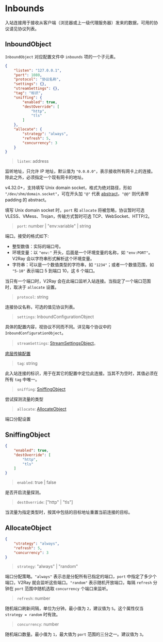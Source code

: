 # Inbounds

入站连接用于接收从客户端（浏览器或上一级代理服务器）发来的数据，可用的协议请见协议列表。

## InboundObject

`InboundObject` 对应配置文件中 `inbounds` 项的一个子元素。

```json
{
    "listen": "127.0.0.1",
    "port": 1080,
    "protocol": "协议名称",
    "settings": {},
    "streamSettings": {},
    "tag": "标识",
    "sniffing": {
        "enabled": true,
        "destOverride": [
            "http",
            "tls"
        ]
    },
    "allocate": {
        "strategy": "always",
        "refresh": 5,
        "concurrency": 3
    }
}
```

> `listen`: address

监听地址，只允许 IP 地址，默认值为 `"0.0.0.0"`，表示接收所有网卡上的连接。除此之外，必须指定一个现有网卡的地址。

v4.32.0+，支持填写 Unix domain socket，格式为绝对路径，形如 `"/dev/shm/domain.socket"`，可在开头加 `"@"` 代表 [abstract](https://www.man7.org/linux/man-pages/man7/unix.7.html)，`"@@"` 则代表带 padding 的 abstract。

填写 Unix domain socket 时，`port` 和 `allocate` 将被忽略，协议暂时可选 VLESS、VMess、Trojan，传输方式暂时可选 TCP、WebSocket、HTTP/2。

> `port`: number | "env:variable" | string

端口。接受的格式如下:

* 整型数值：实际的端口号。
* 环境变量：以 `"env:"` 开头，后面是一个环境变量的名称，如 `"env:PORT"`。V2Ray 会以字符串形式解析这个环境变量。
* 字符串：可以是一个数值类型的字符串，如 `"1234"`；或者一个数值范围，如 `"5-10"` 表示端口 5 到端口 10，这 6 个端口。

当只有一个端口时，V2Ray 会在此端口监听入站连接。当指定了一个端口范围时，取决于 `allocate` 设置。

> `protocol`: string

连接协议名称，可选的值见协议列表。

> `settings`: InboundConfigurationObject

具体的配置内容，视协议不同而不同。详见每个协议中的 `InboundConfigurationObject`。

> `streamSettings`: [StreamSettingsObject](transport.md#perproxy)。

[底层传输配置](transport.md#perproxy)

> `tag`: string

此入站连接的标识，用于在其它的配置中定位此连接。当其不为空时，其值必须在所有 `tag` 中唯一。

> `sniffing`: [SniffingObject](#sniffingobject)

尝试探测流量的类型

> `allocate`: [AllocateObject](#allocateobject)

端口分配设置

## SniffingObject

```json
{
    "enabled": true,
    "destOverride": [
        "http",
        "tls"
    ]
}
```

> `enabled`: true | false

是否开启流量探测。

> `destOverride`: \["http" | "tls"\]

当流量为指定类型时，按其中包括的目标地址重置当前连接的目标。

## AllocateObject

```json
{
    "strategy": "always",
    "refresh": 5,
    "concurrency": 3
}
```

> `strategy`: "always" | "random"

端口分配策略。`"always"` 表示总是分配所有已指定的端口，`port` 中指定了多少个端口，V2Ray 就会监听这些端口。`"random"` 表示随机开放端口，每隔 `refresh` 分钟在 `port` 范围中随机选取 `concurrency` 个端口来监听。

> `refresh`: number

随机端口刷新间隔，单位为分钟。最小值为 `2`，建议值为 `5`。这个属性仅当 `strategy = random` 时有效。

> `concurrency`: number

随机端口数量。最小值为 `1`，最大值为 `port` 范围的三分之一。建议值为 `3`。
